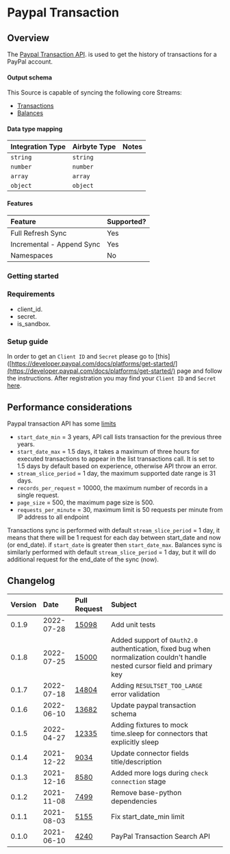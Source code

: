 # Paypal Transaction

## Overview

The [Paypal Transaction API](https://developer.paypal.com/docs/api/transaction-search/v1/). is used to get the history of transactions for a PayPal account.

#### Output schema

This Source is capable of syncing the following core Streams:

* [Transactions](https://developer.paypal.com/docs/api/transaction-search/v1/#transactions)
* [Balances](https://developer.paypal.com/docs/api/transaction-search/v1/#balances)

#### Data type mapping

| Integration Type | Airbyte Type | Notes |
| :--- | :--- | :--- |
| `string` | `string` |  |
| `number` | `number` |  |
| `array` | `array` |  |
| `object` | `object` |  |

#### Features

| Feature | Supported? |
| :--- | :--- |
| Full Refresh Sync | Yes |
| Incremental - Append Sync | Yes |
| Namespaces | No |

### Getting started

### Requirements

* client\_id. 
* secret.
* is\_sandbox.

### Setup guide

In order to get an `Client ID` and `Secret` please go to \[this\]\([https://developer.paypal.com/docs/platforms/get-started/](https://developer.paypal.com/docs/platforms/get-started/) page and follow the instructions. After registration you may find your `Client ID` and `Secret` [here](https://developer.paypal.com/developer/accounts/).

## Performance considerations

Paypal transaction API has some [limits](https://developer.paypal.com/docs/integration/direct/transaction-search/)

* `start_date_min` = 3 years, API call lists transaction for the previous three years.
* `start_date_max` = 1.5 days, it takes a maximum of three hours for executed transactions to appear in the list transactions call. It is set to 1.5 days by default based on experience, otherwise API throw an error.
* `stream_slice_period` = 1 day, the maximum supported date range is 31 days.
* `records_per_request` = 10000, the maximum number of records in a single request.
* `page_size` = 500, the maximum page size is 500.
* `requests_per_minute` = 30, maximum limit is 50 requests per minute from IP address to all endpoint

Transactions sync is performed with default `stream_slice_period` = 1 day, it means that there will be 1 request for each day between start\_date and now \(or end\_date\). if `start_date` is greater then `start_date_max`. Balances sync is similarly performed with default `stream_slice_period` = 1 day, but it will do additional request for the end\_date of the sync \(now\).

## Changelog

| Version | Date       | Pull Request                                             | Subject                                                                                                                      |
|:--------|:-----------|:---------------------------------------------------------|:-----------------------------------------------------------------------------------------------------------------------------|
| 0.1.9   | 2022-07-28 | [15098](https://github.com/airbytehq/airbyte/pull/15098) | Add unit tests                                                                                                               |
| 0.1.8   | 2022-07-25 | [15000](https://github.com/airbytehq/airbyte/pull/15000) | Added support of `OAuth2.0` authentication, fixed bug when normalization couldn't handle nested cursor field and primary key |
| 0.1.7   | 2022-07-18 | [14804](https://github.com/airbytehq/airbyte/pull/14804) | Adding `RESULTSET_TOO_LARGE` error validation                                                                                |
| 0.1.6   | 2022-06-10 | [13682](https://github.com/airbytehq/airbyte/pull/13682) | Update paypal transaction schema                                                                                             |
| 0.1.5   | 2022-04-27 | [12335](https://github.com/airbytehq/airbyte/pull/12335) | Adding fixtures to mock time.sleep for connectors that explicitly sleep                                                      |
| 0.1.4   | 2021-12-22 | [9034](https://github.com/airbytehq/airbyte/pull/9034)   | Update connector fields title/description                                                                                    |
| 0.1.3   | 2021-12-16 | [8580](https://github.com/airbytehq/airbyte/pull/8580)   | Added more logs during `check connection` stage                                                                              |
| 0.1.2   | 2021-11-08 | [7499](https://github.com/airbytehq/airbyte/pull/7499)   | Remove base-python dependencies                                                                                              |
| 0.1.1   | 2021-08-03 | [5155](https://github.com/airbytehq/airbyte/pull/5155)   | Fix start\_date\_min limit                                                                                                   |
| 0.1.0   | 2021-06-10 | [4240](https://github.com/airbytehq/airbyte/pull/4240)   | PayPal Transaction Search API                                                                                                |

